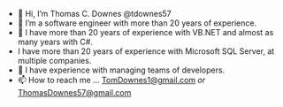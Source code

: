 - 👋 Hi, I’m Thomas C. Downes @tdownes57
- 👀 I’m a software engineer with more than 20 years of experience. 
- 🌱 I have more than 20 years of experience with VB.NET and almost as many years with C#.
-    I have more than 20 years of experience with Microsoft SQL Server, at multiple companies.  
- 💞️ I have experience with managing teams of developers. 
- 📫 How to reach me ... TomDownes1@gmail.com _or_ ThomasDownes57@gmail.com 

<!---
tdownes57/tdownes57 is a ✨ special ✨ repository because its `README.md` (this file) appears on your GitHub profile.
You can click the Preview link to take a look at your changes.
--->
